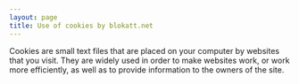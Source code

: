 ```yaml
---
layout: page
title: Use of cookies by blokatt.net
---
```



Cookies are small text files that are placed on your computer by websites that you visit. They are widely used in order to make websites work, or work more efficiently, as well as to provide information to the owners of the site.